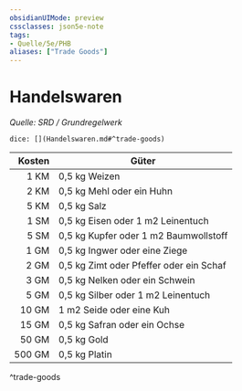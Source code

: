 ```yaml
---
obsidianUIMode: preview
cssclasses: json5e-note
tags:
- Quelle/5e/PHB
aliases: ["Trade Goods"]
---
```

# Handelswaren
*Quelle: SRD / Grundregelwerk*

`dice: [](Handelswaren.md#^trade-goods)`

| Kosten | Güter                                   |
| ------:| --------------------------------------- |
|   1 KM | 0,5 kg Weizen                           |
|   2 KM | 0,5 kg Mehl oder ein Huhn               |
|   5 KM | 0,5 kg Salz                             |
|   1 SM | 0,5 kg Eisen oder 1 m2 Leinentuch       |
|   5 SM | 0,5 kg Kupfer oder 1 m2 Baumwollstoff   |
|   1 GM | 0,5 kg Ingwer oder eine Ziege           |
|   2 GM | 0,5 kg Zimt oder Pfeffer oder ein Schaf |
|   3 GM | 0,5 kg Nelken oder ein Schwein          |
|   5 GM | 0,5 kg Silber oder 1 m2 Leinentuch      |
|  10 GM | 1 m2 Seide oder eine Kuh                |
|  15 GM | 0,5 kg Safran oder ein Ochse            |
|  50 GM | 0,5 kg Gold                             |
| 500 GM | 0,5 kg Platin                           |
^trade-goods

